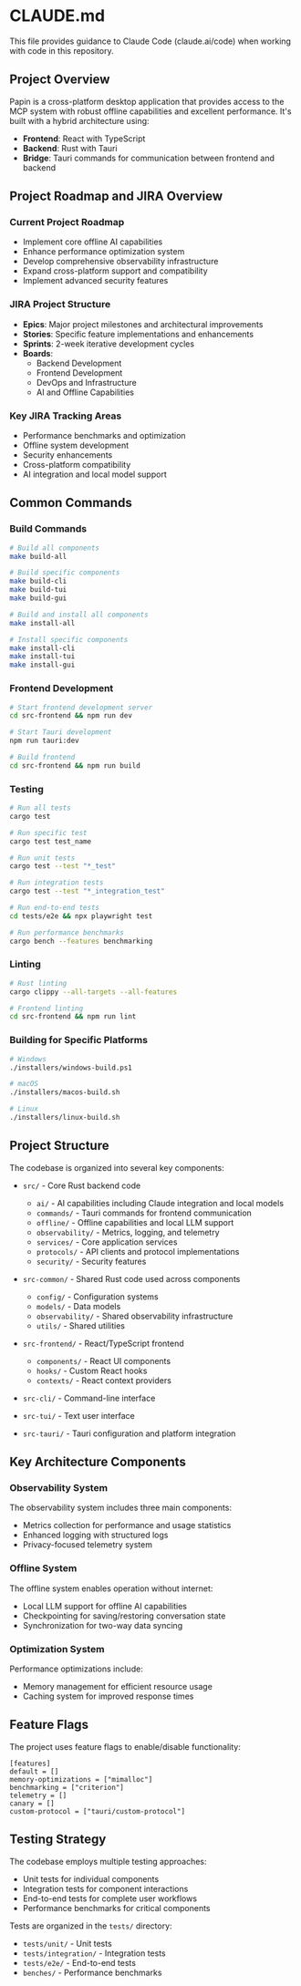 # CLAUDE.md

This file provides guidance to Claude Code (claude.ai/code) when working with code in this repository.

## Project Overview

Papin is a cross-platform desktop application that provides access to the MCP system with robust offline capabilities and excellent performance. It's built with a hybrid architecture using:

- **Frontend**: React with TypeScript
- **Backend**: Rust with Tauri
- **Bridge**: Tauri commands for communication between frontend and backend

## Project Roadmap and JIRA Overview

### Current Project Roadmap
- Implement core offline AI capabilities
- Enhance performance optimization system
- Develop comprehensive observability infrastructure
- Expand cross-platform support and compatibility
- Implement advanced security features

### JIRA Project Structure
- **Epics**: Major project milestones and architectural improvements
- **Stories**: Specific feature implementations and enhancements
- **Sprints**: 2-week iterative development cycles
- **Boards**: 
  - Backend Development
  - Frontend Development
  - DevOps and Infrastructure
  - AI and Offline Capabilities

### Key JIRA Tracking Areas
- Performance benchmarks and optimization
- Offline system development
- Security enhancements
- Cross-platform compatibility
- AI integration and local model support

## Common Commands

### Build Commands

```bash
# Build all components
make build-all

# Build specific components
make build-cli
make build-tui
make build-gui

# Build and install all components
make install-all

# Install specific components
make install-cli
make install-tui
make install-gui
```

### Frontend Development

```bash
# Start frontend development server
cd src-frontend && npm run dev

# Start Tauri development
npm run tauri:dev

# Build frontend
cd src-frontend && npm run build
```

### Testing

```bash
# Run all tests
cargo test

# Run specific test
cargo test test_name

# Run unit tests
cargo test --test "*_test"

# Run integration tests
cargo test --test "*_integration_test"

# Run end-to-end tests
cd tests/e2e && npx playwright test

# Run performance benchmarks
cargo bench --features benchmarking
```

### Linting

```bash
# Rust linting
cargo clippy --all-targets --all-features

# Frontend linting
cd src-frontend && npm run lint
```

### Building for Specific Platforms

```bash
# Windows
./installers/windows-build.ps1

# macOS
./installers/macos-build.sh

# Linux
./installers/linux-build.sh
```

## Project Structure

The codebase is organized into several key components:

- `src/` - Core Rust backend code
  - `ai/` - AI capabilities including Claude integration and local models
  - `commands/` - Tauri commands for frontend communication
  - `offline/` - Offline capabilities and local LLM support
  - `observability/` - Metrics, logging, and telemetry
  - `services/` - Core application services
  - `protocols/` - API clients and protocol implementations
  - `security/` - Security features

- `src-common/` - Shared Rust code used across components
  - `config/` - Configuration systems
  - `models/` - Data models
  - `observability/` - Shared observability infrastructure
  - `utils/` - Shared utilities

- `src-frontend/` - React/TypeScript frontend
  - `components/` - React UI components
  - `hooks/` - Custom React hooks
  - `contexts/` - React context providers

- `src-cli/` - Command-line interface
- `src-tui/` - Text user interface
- `src-tauri/` - Tauri configuration and platform integration

## Key Architecture Components

### Observability System

The observability system includes three main components:
- Metrics collection for performance and usage statistics
- Enhanced logging with structured logs
- Privacy-focused telemetry system

### Offline System

The offline system enables operation without internet:
- Local LLM support for offline AI capabilities
- Checkpointing for saving/restoring conversation state
- Synchronization for two-way data syncing

### Optimization System

Performance optimizations include:
- Memory management for efficient resource usage
- Caching system for improved response times

## Feature Flags

The project uses feature flags to enable/disable functionality:

```
[features]
default = []
memory-optimizations = ["mimalloc"]
benchmarking = ["criterion"]
telemetry = []
canary = []
custom-protocol = ["tauri/custom-protocol"]
```

## Testing Strategy

The codebase employs multiple testing approaches:
- Unit tests for individual components
- Integration tests for component interactions
- End-to-end tests for complete user workflows
- Performance benchmarks for critical components

Tests are organized in the `tests/` directory:
- `tests/unit/` - Unit tests
- `tests/integration/` - Integration tests
- `tests/e2e/` - End-to-end tests
- `benches/` - Performance benchmarks